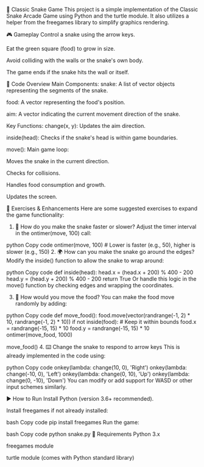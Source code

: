 🐍 Classic Snake Game
This project is a simple implementation of the Classic Snake Arcade Game using Python and the turtle module. It also utilizes a helper from the freegames library to simplify graphics rendering.

🎮 Gameplay
Control a snake using the arrow keys.

Eat the green square (food) to grow in size.

Avoid colliding with the walls or the snake's own body.

The game ends if the snake hits the wall or itself.

🧾 Code Overview
Main Components:
snake: A list of vector objects representing the segments of the snake.

food: A vector representing the food's position.

aim: A vector indicating the current movement direction of the snake.

Key Functions:
change(x, y): Updates the aim direction.

inside(head): Checks if the snake's head is within game boundaries.

move(): Main game loop:

Moves the snake in the current direction.

Checks for collisions.

Handles food consumption and growth.

Updates the screen.

📝 Exercises & Enhancements
Here are some suggested exercises to expand the game functionality:

1. 🐇 How do you make the snake faster or slower?
Adjust the timer interval in the ontimer(move, 100) call:

python
Copy code
ontimer(move, 100)  # Lower is faster (e.g., 50), higher is slower (e.g., 150)
2. 🌍 How can you make the snake go around the edges?
Modify the inside() function to allow the snake to wrap around:

python
Copy code
def inside(head):
    head.x = (head.x + 200) % 400 - 200
    head.y = (head.y + 200) % 400 - 200
    return True
Or handle this logic in the move() function by checking edges and wrapping the coordinates.

3. 🍏 How would you move the food?
You can make the food move randomly by adding:

python
Copy code
def move_food():
    food.move(vector(randrange(-1, 2) * 10, randrange(-1, 2) * 10))
    if not inside(food):  # Keep it within bounds
        food.x = randrange(-15, 15) * 10
        food.y = randrange(-15, 15) * 10
    ontimer(move_food, 1000)

move_food()
4. ⌨️ Change the snake to respond to arrow keys
This is already implemented in the code using:

python
Copy code
onkey(lambda: change(10, 0), 'Right')
onkey(lambda: change(-10, 0), 'Left')
onkey(lambda: change(0, 10), 'Up')
onkey(lambda: change(0, -10), 'Down')
You can modify or add support for WASD or other input schemes similarly.

▶️ How to Run
Install Python (version 3.6+ recommended).

Install freegames if not already installed:

bash
Copy code
pip install freegames
Run the game:

bash
Copy code
python snake.py
🧠 Requirements
Python 3.x

freegames module

turtle module (comes with Python standard library)
